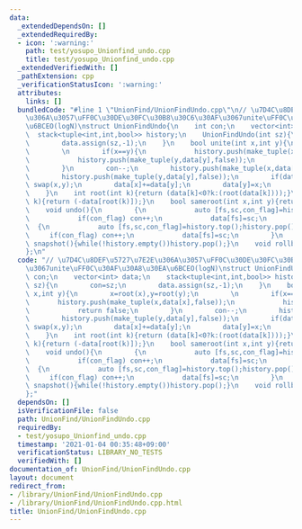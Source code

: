 ```yaml
---
data:
  _extendedDependsOn: []
  _extendedRequiredBy:
  - icon: ':warning:'
    path: test/yosupo_Unionfind_undo.cpp
    title: test/yosupo_Unionfind_undo.cpp
  _extendedVerifiedWith: []
  _pathExtension: cpp
  _verificationStatusIcon: ':warning:'
  attributes:
    links: []
  bundledCode: "#line 1 \"UnionFind/UnionFindUndo.cpp\"\n// \u7D4C\u8DEF\u5727\u7E2E\
    \u306A\u3057\uFF0C\u30DE\u30FC\u30B8\u30C6\u30AF\u3067unite\uFF0C\u30AF\u30A8\u30EA\
    \u6BCEO(logN)\nstruct UnionFindUndo{\n    int con;\n    vector<int> data;\n  \
    \  stack<tuple<int,int,bool>> history;\n    UnionFindUndo(int sz){\n        con=sz;\n\
    \        data.assign(sz,-1);\n    }\n    bool unite(int x,int y){\n        x=root(x),y=root(y);\n\
    \        \n        if(x==y){\n            history.push(make_tuple(x,data[x],false));\n\
    \            history.push(make_tuple(y,data[y],false));\n            return false;\n\
    \        }\n        con--;\n        history.push(make_tuple(x,data[x],true));\n\
    \        history.push(make_tuple(y,data[y],false));\n        if(data[x]>data[y])\
    \ swap(x,y);\n        data[x]+=data[y];\n        data[y]=x;\n        return true;\n\
    \    }\n    int root(int k){return (data[k]<0?k:(root(data[k])));}\n    int size(int\
    \ k){return (-data[root(k)]);}\n    bool sameroot(int x,int y){return root(x)==root(y);}\n\
    \    void undo(){\n        {\n            auto [fs,sc,con_flag]=history.top();history.pop();\n\
    \            if(con_flag) con++;\n            data[fs]=sc;\n        }\n      \
    \  {\n            auto [fs,sc,con_flag]=history.top();history.pop();\n       \
    \     if(con_flag) con++;\n            data[fs]=sc;\n        }\n    }\n    void\
    \ snapshot(){while(!history.empty())history.pop();}\n    void rollback(){while(!history.empty())undo();}\n\
    };\n"
  code: "// \u7D4C\u8DEF\u5727\u7E2E\u306A\u3057\uFF0C\u30DE\u30FC\u30B8\u30C6\u30AF\
    \u3067unite\uFF0C\u30AF\u30A8\u30EA\u6BCEO(logN)\nstruct UnionFindUndo{\n    int\
    \ con;\n    vector<int> data;\n    stack<tuple<int,int,bool>> history;\n    UnionFindUndo(int\
    \ sz){\n        con=sz;\n        data.assign(sz,-1);\n    }\n    bool unite(int\
    \ x,int y){\n        x=root(x),y=root(y);\n        \n        if(x==y){\n     \
    \       history.push(make_tuple(x,data[x],false));\n            history.push(make_tuple(y,data[y],false));\n\
    \            return false;\n        }\n        con--;\n        history.push(make_tuple(x,data[x],true));\n\
    \        history.push(make_tuple(y,data[y],false));\n        if(data[x]>data[y])\
    \ swap(x,y);\n        data[x]+=data[y];\n        data[y]=x;\n        return true;\n\
    \    }\n    int root(int k){return (data[k]<0?k:(root(data[k])));}\n    int size(int\
    \ k){return (-data[root(k)]);}\n    bool sameroot(int x,int y){return root(x)==root(y);}\n\
    \    void undo(){\n        {\n            auto [fs,sc,con_flag]=history.top();history.pop();\n\
    \            if(con_flag) con++;\n            data[fs]=sc;\n        }\n      \
    \  {\n            auto [fs,sc,con_flag]=history.top();history.pop();\n       \
    \     if(con_flag) con++;\n            data[fs]=sc;\n        }\n    }\n    void\
    \ snapshot(){while(!history.empty())history.pop();}\n    void rollback(){while(!history.empty())undo();}\n\
    };"
  dependsOn: []
  isVerificationFile: false
  path: UnionFind/UnionFindUndo.cpp
  requiredBy:
  - test/yosupo_Unionfind_undo.cpp
  timestamp: '2021-01-04 00:35:48+09:00'
  verificationStatus: LIBRARY_NO_TESTS
  verifiedWith: []
documentation_of: UnionFind/UnionFindUndo.cpp
layout: document
redirect_from:
- /library/UnionFind/UnionFindUndo.cpp
- /library/UnionFind/UnionFindUndo.cpp.html
title: UnionFind/UnionFindUndo.cpp
---
```

